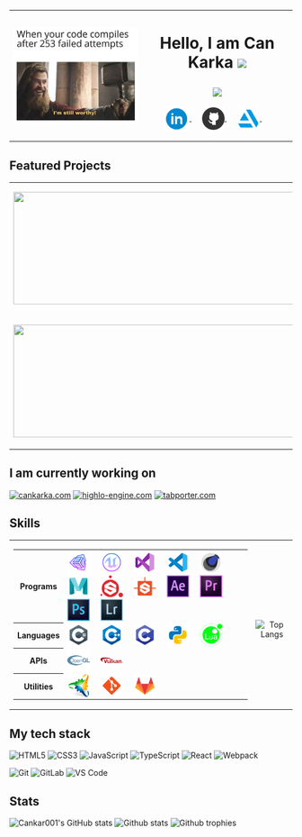 <table>
  <tr>
    <td><img align="left" src="assets/meme.png" width="300" /></td>
    <td>
      <h1>
      <p align = "center">
        Hello, I am Can Karka
        <img src="https://media.giphy.com/media/hvRJCLFzcasrR4ia7z/giphy.gif" width="28">
      </p>
      </h1>
        <p align = "center">
          <img src = "https://readme-typing-svg.herokuapp.com?color=6AF700&center=true&vCenter=true&width=500&lines=Game+engine+lead+developer;Python+backend+developer+@+CGI;10+years+of+experience">
        </p>
      <p align = "center">
      <a href="https://www.linkedin.com/in/can-karka-45531a186/" target="_blank">
        <img align="center" alt="LinkedIn" width="45px" src="assets/linkedin.png" />
      </a>&nbsp;&nbsp;&nbsp;&nbsp;
      <a href="https://github.com/Cankar001" target="_blank">
        <img align="center" alt="GitHub" width="40px" src="assets/github.png" />
      </a>&nbsp;&nbsp;&nbsp;&nbsp;
      <a href="https://www.artstation.com/cankarka" target="_blank">
        <img align="center" alt="ArtStation" width="40px" src="assets/artstation.png" />
      </a>&nbsp;&nbsp;&nbsp;&nbsp;
      </p>
    </td>
  </tr>
</table>

## Featured Projects

<table>
  <tr>
    <td>
      <p align=center>
        <a href="https://github.com/HighLo-Engine/HighLo-Engine">
        <img width="500em" height="200px" src="https://github-readme-stats-cankar001.vercel.app/api/pin/?username=HighLo-Engine&repo=HighLo-Engine&theme=radical"/>
        </a>
      </p>
    </td>
    <td>
      <p align=center>
        <a href="https://github.com/Cankar001/TabPorter">
          <img width="500em" height="200px" src="https://github-readme-stats-cankar001.vercel.app/api/pin/?username=Cankar001&repo=TabPorter&theme=radical"/>
        </a>
      </p>
    </td>
  </tr>
  <tr>
    <td>
      <p align=center>
        <a href="https://github.com/Cankar001/ThePapageiBot">
          <img width="500px" height="200px" src="https://github-readme-stats-cankar001.vercel.app/api/pin/?username=Cankar001&repo=ThePapageiBot&theme=radical"/>
        </a>
      </p>
    </td>
    <td>
      <p align=center>
        <a href="https://github.com/Cankar001/SafeChat">
          <img width="500px" height="200px" src="https://github-readme-stats-cankar001.vercel.app/api/pin/?username=Cankar001&repo=SafeChat&theme=radical"/>
        </a>
      </p>
    </td>
  </tr>
</table>

## I am currently working on

[![cankarka.com](https://svg.bookmark.style/api?url=https://cankarka.com/&mode=light&style=horizontal)](https://www.cankarka.com)
[![highlo-engine.com](https://svg.bookmark.style/api?url=https://www.highlo-engine.com/&mode=dark&style=horizontal)](https://www.highlo-engine.com)
[![tabporter.com](https://svg.bookmark.style/api?url=https://tabporter.com/&mode=light&style=horizontal)](https://www.tabporter.com)

## Skills

<table>
  <tr>
    <td>
      <p>
      <table>
        <tr>
          <th><center>Programs</center></th>
          <td>
            <img align="center" alt="" width="40px" src="assets/unity.png"/>&nbsp;&nbsp;&nbsp;&nbsp;
            <img align="center" alt="UE" width="40px" src="assets/ue.png"/>&nbsp;&nbsp;&nbsp;&nbsp;
            <img align="center" alt="VS" width="40px" src="assets/visualstudio.png"/>&nbsp;&nbsp;&nbsp;&nbsp;
            <img align="center" alt="VSCode" width="40px" src="assets/vscode.png"/>&nbsp;&nbsp;&nbsp;&nbsp;
            <img align="center" alt="Cinema 4D" width="40px" src="assets/cinema-4d.png"/>&nbsp;&nbsp;&nbsp;&nbsp;
            <img align="center" alt="Maya" width="40px" src="assets/maya.png"/>&nbsp;&nbsp;&nbsp;&nbsp;
            <img align="center" alt="Substance Painter" width="40px" src="assets/substance-painter.svg"/>&nbsp;&nbsp;&nbsp;&nbsp;
            <img align="center" alt="Substance Designer" width="40px" src="assets/substance-designer.svg"/>&nbsp;&nbsp;&nbsp;&nbsp;
            <img align="center" alt="After Effects" width="40px" src="assets/after-effects-2019.svg"/>&nbsp;&nbsp;&nbsp;&nbsp;
            <img align="center" alt="Premiere Pro" width="40px" src="assets/premiere-cc.svg"/>&nbsp;&nbsp;&nbsp;&nbsp;
            <img align="center" alt="Photoshop" width="40px" src="assets/photoshop-cc-4.svg"/>&nbsp;&nbsp;&nbsp;&nbsp;
            <img align="center" alt="Lightroom" width="40px" src="assets/lightroom-cc.svg"/>&nbsp;&nbsp;&nbsp;&nbsp;
          </td>
        </tr>
        <tr>
          <th><center>Languages</center></th>
          <td>
            <img align="center" alt="C#" width="40px" src="assets/csharp.png"/>&nbsp;&nbsp;&nbsp;&nbsp;
            <img align="center" alt="C++" width="40px" src="assets/cpp.png"/>&nbsp;&nbsp;&nbsp;&nbsp;
            <img align="center" alt="C" width="40px" src="assets/c.png"/>&nbsp;&nbsp;&nbsp;&nbsp;
            <img align="center" alt="Python" width="40px" src="assets/python.png"/>&nbsp;&nbsp;&nbsp;&nbsp;
            <img align="center" alt="Lua" width="40px" src="assets/lua.png"/>&nbsp;&nbsp;&nbsp;&nbsp;
          </td>
        </tr>
        <tr>
          <th><center>APIs</center></th>
          <td>
            <img align="center" alt="OpenGL" width="40px" src="assets/opengl.png"/>&nbsp;&nbsp;&nbsp;&nbsp;
            <img align="center" alt="Vulkan" width="40px" src="assets/vulkan.svg"/>&nbsp;&nbsp;&nbsp;&nbsp;
          </td>
        </tr>
        <tr>
          <th><center>Utilities</center></th>
          <td>
            <img align="center" alt="Premake" width="40px" src="assets/premake.png"/>&nbsp;&nbsp;&nbsp;&nbsp;
            <img align="center" alt="Git" width="40px" src="assets/git.png"/>&nbsp;&nbsp;&nbsp;&nbsp;
            <img align="center" alt="GitLab" width="40px" src="assets/gitlab.png"/>&nbsp;&nbsp;&nbsp;&nbsp;
          </td>
        </tr>
      </table>
      </p>
    </td>
    <td>
      <br/>
      <p align = "center">
        <img src="https://github-readme-stats.vercel.app/api/top-langs/?username=cankar001&layout=compact&langs_count=10&theme=github_dark" alt="Top Langs">
      </p>
    </td>
  </tr>
</table>

## My tech stack

![HTML5](https://img.shields.io/badge/-HTML5-%23E44D27?style=flat-square&logo=html5&logoColor=ffffff)
![CSS3](https://img.shields.io/badge/-CSS3-%231572B6?style=flat-square&logo=css3)
![JavaScript](https://img.shields.io/badge/-JavaScript-%23F7DF1C?style=flat-square&logo=javascript&logoColor=000000&labelColor=%23F7DF1C&color=%23FFCE5A)
![TypeScript](https://img.shields.io/badge/-TypeScript-007ACC?style=flat-square&logo=typescript&logoColor=white)
![React](https://img.shields.io/badge/-React-%23282C34?style=flat-square&logo=react)
![Webpack](https://img.shields.io/badge/-Webpack-%232C3A42?style=flat-square&logo=webpack)

![Git](https://img.shields.io/badge/-Git-%23F05032?style=flat-square&logo=git&logoColor=%23ffffff)
![GitLab](https://img.shields.io/badge/-GitLab-FCA121?style=flat-square&logo=gitlab)
![VS Code](https://img.shields.io/badge/-VSCode-%23007ACC?style=flat-square&logo=visual-studio-code)


## Stats

![Cankar001's GitHub stats](https://github-readme-stats.vercel.app/api?username=cankar001&theme=github_dark)
![Github stats](https://github-profile-summary-cards.vercel.app/api/cards/profile-details?username=Cankar001&theme=radical)
![Github trophies](https://github-trophies-wheat.vercel.app/?username=Cankar001&theme=radical)
